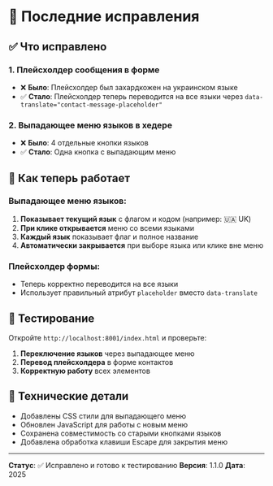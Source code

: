 # 🔧 Последние исправления

## ✅ Что исправлено

### 1. **Плейсхолдер сообщения в форме**
- ❌ **Было**: Плейсхолдер был захардкожен на украинском языке
- ✅ **Стало**: Плейсхолдер теперь переводится на все языки через `data-translate="contact-message-placeholder"`

### 2. **Выпадающее меню языков в хедере**
- ❌ **Было**: 4 отдельные кнопки языков
- ✅ **Стало**: Одна кнопка с выпадающим меню

## 🎯 Как теперь работает

### Выпадающее меню языков:
1. **Показывает текущий язык** с флагом и кодом (например: 🇺🇦 UK)
2. **При клике открывается** меню со всеми языками
3. **Каждый язык** показывает флаг и полное название
4. **Автоматически закрывается** при выборе языка или клике вне меню

### Плейсхолдер формы:
- Теперь корректно переводится на все языки
- Использует правильный атрибут `placeholder` вместо `data-translate`

## 🚀 Тестирование

Откройте `http://localhost:8001/index.html` и проверьте:

1. **Переключение языков** через выпадающее меню
2. **Перевод плейсхолдера** в форме контактов
3. **Корректную работу** всех элементов

## 🔧 Технические детали

- Добавлены CSS стили для выпадающего меню
- Обновлен JavaScript для работы с новым меню
- Сохранена совместимость со старыми кнопками языков
- Добавлена обработка клавиши Escape для закрытия меню

---

**Статус**: ✅ Исправлено и готово к тестированию
**Версия**: 1.1.0
**Дата**: 2025
